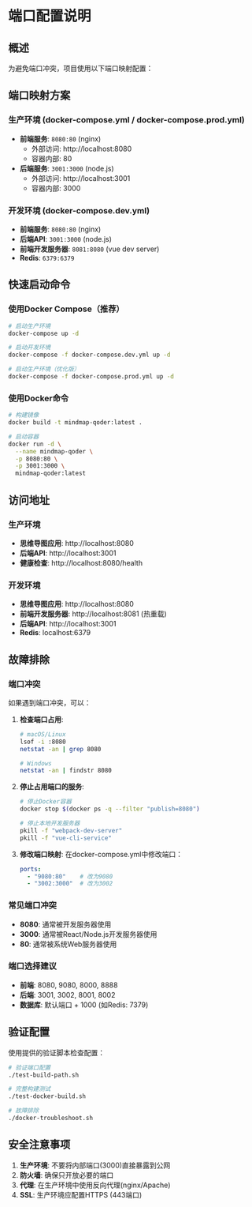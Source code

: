 # 端口配置说明

## 概述

为避免端口冲突，项目使用以下端口映射配置：

## 端口映射方案

### 生产环境 (docker-compose.yml / docker-compose.prod.yml)
- **前端服务**: `8080:80` (nginx)
  - 外部访问: http://localhost:8080
  - 容器内部: 80
- **后端服务**: `3001:3000` (node.js)
  - 外部访问: http://localhost:3001
  - 容器内部: 3000

### 开发环境 (docker-compose.dev.yml)
- **前端服务**: `8080:80` (nginx)
- **后端API**: `3001:3000` (node.js)
- **前端开发服务器**: `8081:8080` (vue dev server)
- **Redis**: `6379:6379`

## 快速启动命令

### 使用Docker Compose（推荐）
```bash
# 启动生产环境
docker-compose up -d

# 启动开发环境
docker-compose -f docker-compose.dev.yml up -d

# 启动生产环境（优化版）
docker-compose -f docker-compose.prod.yml up -d
```

### 使用Docker命令
```bash
# 构建镜像
docker build -t mindmap-qoder:latest .

# 启动容器
docker run -d \
  --name mindmap-qoder \
  -p 8080:80 \
  -p 3001:3000 \
  mindmap-qoder:latest
```

## 访问地址

### 生产环境
- **思维导图应用**: http://localhost:8080
- **后端API**: http://localhost:3001
- **健康检查**: http://localhost:8080/health

### 开发环境
- **思维导图应用**: http://localhost:8080
- **前端开发服务器**: http://localhost:8081 (热重载)
- **后端API**: http://localhost:3001
- **Redis**: localhost:6379

## 故障排除

### 端口冲突
如果遇到端口冲突，可以：

1. **检查端口占用**:
   ```bash
   # macOS/Linux
   lsof -i :8080
   netstat -an | grep 8080
   
   # Windows
   netstat -an | findstr 8080
   ```

2. **停止占用端口的服务**:
   ```bash
   # 停止Docker容器
   docker stop $(docker ps -q --filter "publish=8080")
   
   # 停止本地开发服务器
   pkill -f "webpack-dev-server"
   pkill -f "vue-cli-service"
   ```

3. **修改端口映射**:
   在docker-compose.yml中修改端口：
   ```yaml
   ports:
     - "9080:80"    # 改为9080
     - "3002:3000"  # 改为3002
   ```

### 常见端口冲突
- **8080**: 通常被开发服务器使用
- **3000**: 通常被React/Node.js开发服务器使用
- **80**: 通常被系统Web服务器使用

### 端口选择建议
- **前端**: 8080, 9080, 8000, 8888
- **后端**: 3001, 3002, 8001, 8002
- **数据库**: 默认端口 + 1000 (如Redis: 7379)

## 验证配置

使用提供的验证脚本检查配置：
```bash
# 验证端口配置
./test-build-path.sh

# 完整构建测试
./test-docker-build.sh

# 故障排除
./docker-troubleshoot.sh
```

## 安全注意事项

1. **生产环境**: 不要将内部端口(3000)直接暴露到公网
2. **防火墙**: 确保只开放必要的端口
3. **代理**: 在生产环境中使用反向代理(nginx/Apache)
4. **SSL**: 生产环境应配置HTTPS (443端口)